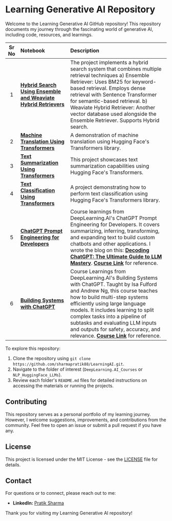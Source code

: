 # Learning Generative AI Repository

Welcome to the Learning Generative AI GitHub repository! 
This repository documents my journey through the fascinating world of generative AI, including code, resources, and learnings.

|  Sr No  | Notebook                                                                                                                                                                                                                               | Description                                                                                                                                                                                                                                                                                                                                                                                                                                                               |
|:-------:|:---------------------------------------------------------------------------------------------------------------------------------------------------------------------------------------------------------------------------------------|:--------------------------------------------------------------------------------------------------------------------------------------------------------------------------------------------------------------------------------------------------------------------------------------------------------------------------------------------------------------------------------------------------------------------------------------------------------------------------|
|    1    | **[Hybrid Search Using Ensemble and Weaviate Hybrid Retrievers](https://github.com/sharmapratik88/Learning-Generative-AI/blob/main/Langchain/Hybrid%20Search/Hybrid%20Search%20Ensemble%20%26%20Weaviate%20Hybrid%20Retriever.ipynb)** | The project implements a hybrid search system that combines multiple retrieval techniques a) Ensemble Retriever: Uses BM25 for keyword-based retrieval. Employs dense retrieval with Sentence Transformer for semantic-based retrieval. b) Weaviate Hybrid Retriever: Another vector database used alongside the Ensemble Retriever. Supports Hybrid search.                                                                                                              |
|    2    | **[Machine Translation Using Transformers](https://github.com/sharmapratik88/Learning-Generative-AI/blob/main/NLP_HuggingFace_LLMs/01_HF_Machine_Translation.ipynb)**                                                                     | A demonstration of machine translation using Hugging Face's Transformers library.                                                                                                                                                                                                                                                                                                                                                                                         |
|    3    | **[Text Summarization Using Transformers](https://github.com/sharmapratik88/Learning-Generative-AI/blob/main/NLP_HuggingFace_LLMs/02_HF_Text_Summarizer.ipynb)**                                                                          | This project showcases text summarization capabilities using Hugging Face's Transformers.                                                                                                                                                                                                                                                                                                                                                                                 |
|    4    | **[Text Classification Using Transformers](https://github.com/sharmapratik88/Learning-Generative-AI/blob/main/NLP_HuggingFace_LLMs/03_HF_Text_Classification.ipynb)**                                                                     | A project demonstrating how to perform text classification using Hugging Face's Transformers library.                                                                                                                                                                                                                                                                                                                                                                     |
|    5    | **[ChatGPT Prompt Engineering for Developers](https://github.com/sharmapratik88/LearningAI/tree/main/DeepLearning.AI/01_ChatGPT_Prompt_Engineering_Developers)**                                                                       | Course learnings from DeepLearning.AI's ChatGPT Prompt Engineering for Developers. It covers summarizing, inferring, transforming, and expanding text to build custom chatbots and other applications. I wrote the blog on this: **[Decoding ChatGPT: The Ultimate Guide to LLM Mastery](https://pratikdsharma.com/chatgpt-prompt-engineering/)**. **[Course Link](https://www.deeplearning.ai/short-courses/chatgpt-prompt-engineering-for-developers/)** for reference. |
|    6    | **[Building Systems with ChatGPT](https://github.com/sharmapratik88/LearningAI/tree/main/DeepLearning.AI/02_Building_Systems_with_OpenAI_API)**                                                                                        | Course Learnings from DeepLearning.AI's Building Systems with ChatGPT. Taught by Isa Fulford and Andrew Ng, this course teaches how to build multi-step systems efficiently using large language models. It includes learning to split complex tasks into a pipeline of subtasks and evaluating LLM inputs and outputs for safety, accuracy, and relevance. **[Course Link](https://www.deeplearning.ai/short-courses/building-systems-with-chatgpt/)** for reference.    |

To explore this repository:

1. Clone the repository using `git clone https://github.com/sharmapratik88/LearningAI.git`.
2. Navigate to the folder of interest (`DeepLearning.AI_Courses` or `NLP_HuggingFace_LLMs`).
3. Review each folder's `README.md` files for detailed instructions on accessing the materials or running the projects.

## Contributing

This repository serves as a personal portfolio of my learning journey. However, I welcome suggestions, improvements, and contributions from the community. Feel free to open an issue or submit a pull request if you have any.

## License

This project is licensed under the MIT License - see the [LICENSE](https://github.com/sharmapratik88/LearningAI/blob/main/LICENSE) file for details.

## Contact

For questions or to connect, please reach out to me:
- **LinkedIn:** [Pratik Sharma](https://linkedin.com/in/sharmapratikd)

Thank you for visiting my Learning Generative AI repository!
